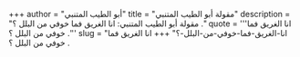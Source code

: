 +++
author = "أبو الطيب المتنبي"
title = "مقولة أبو الطيب المتنبي"
description = "مقولة أبو الطيب المتنبي: انا الغريق فما خوفي من البلل ؟ ."
quote = '''انا الغريق فما خوفي من البلل ؟ .'''
slug = "انا-الغريق-فما-خوفي-من-البلل-؟"
+++
انا الغريق فما خوفي من البلل ؟ .
